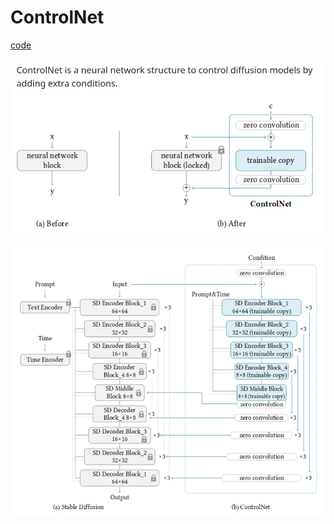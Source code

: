 
# ControlNet

[code](https://github.com/lllyasviel/ControlNet)

![img.png](images/img.png)

![img.png](images/img2.png)

